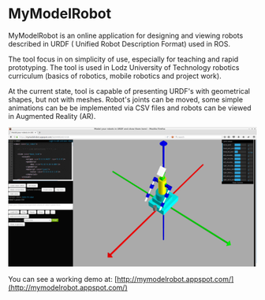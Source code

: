 MyModelRobot
==========

MyModelRobot is an online application for designing and viewing robots described in URDF ( Unified Robot Description Format) used in ROS. 

The tool focus in on simplicity of use, especially for teaching and rapid prototyping. The tool is used in Lodz University of Technology robotics curriculum (basics of robotics, mobile robotics and project work).

At the current state, tool is capable of presenting URDF's with geometrical shapes, but not with meshes. Robot's joints can be moved, some simple animations can be be implemented via CSV files and robots can be viewed in Augmented Reality (AR).

![Screen from MyModelRobot App](screen.png)

You can see a working demo at: [http://mymodelrobot.appspot.com/](http://mymodelrobot.appspot.com/)
